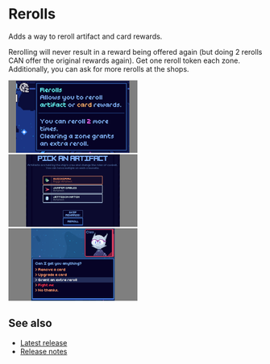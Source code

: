 # Rerolls

Adds a way to reroll artifact and card rewards.

Rerolling will never result in a reward being offered again (but doing 2 rerolls CAN offer the original rewards again).
Get one reroll token each zone. Additionally, you can ask for more rerolls at the shops.

[![Artifact icon screenshot](images/artifact-thumb.png)](images/artifact.png)
[![Artifact reward screenshot](images/artifact-reward-thumb.png)](images/artifact-reward.png)
[![Shop screenshot](images/shop-thumb.png)](images/shop.png)

## See also
* [Latest release](https://github.com/Shockah/Cobalt-Core-Mods/releases/tag/release%2Frerolls-1.0.2)
* [Release notes](release-notes.md)